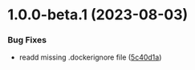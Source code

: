 # 1.0.0-beta.1 (2023-08-03)


### Bug Fixes

* readd missing .dockerignore file ([5c40d1a](https://github.com/cake-lier/lambdas-as-a-service/commit/5c40d1a658fc479555ba3c4a2acb814a2cfde397))
